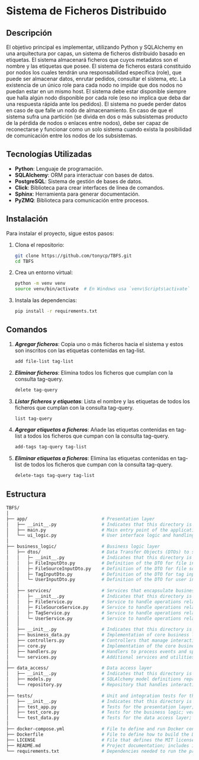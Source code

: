 ﻿# Sistema de Ficheros Distribuido

## Descripción

El objetivo principal es implementar, utilizando Python y SQLAlchemy en una arquitectura por capas, un sistema de ficheros distribuido basado en etiquetas. El sistema almacenará ficheros que cuyos metadatos son el nombre y las etiquetas que posee. El sistema de ficheros estará constituido por nodos los cuales tendrán una responsabilidad específica (role), que puede ser almacenar datos, enrutar pedidos, consultar el sistema, etc. La existencia de un único role para cada nodo no impide que dos nodos no puedan estar en un mismo host. El sistema debe estar disponible siempre que halla algún nodo disponible por cada role (eso no implica que deba dar una respuesta rápida ante los pedidos). El sistema no puede perder datos en caso de que falle un nodo de almacenamiento. En caso de que el sistema sufra una partición (se divida en dos o más subsistemas producto de la pérdida de nodos o enlaces entre nodos), debe ser capaz de reconectarse y funcionar como un solo sistema cuando exista la posibilidad de comunicación entre los nodos de los subsistemas.

## Tecnologías Utilizadas

- **Python**: Lenguaje de programación.
- **SQLAlchemy**: ORM para interactuar con bases de datos.
- **PostgreSQL**: Sistema de gestión de bases de datos.
- **Click**: Biblioteca para crear interfaces de línea de comandos.
- **Sphinx**: Herramienta para generar documentación.
- **PyZMQ**: Biblioteca para comunicación entre procesos.

## Instalación

Para instalar el proyecto, sigue estos pasos:

1. Clona el repositorio:

    ```bash
    git clone https://github.com/tonycp/TBFS.git
    cd TBFS
    ```

2. Crea un entorno virtual:

    ```bash
    python -m venv venv
    source venv/bin/activate  # En Windows usa `venv\Scripts\activate`
    ```

3. Instala las dependencias:

   ```bash
   pip install -r requirements.txt
   ```

## Comandos

1. ***Agregar ficheros***: Copia uno o más ficheros hacia el sistema y estos son inscritos con las etiquetas contenidas en tag-list.

    ``` bash
    add file-list tag-list
    ```

2. ***Eliminar ficheros***: Elimina todos los ficheros que cumplan con la consulta tag-query.

    ``` bash
    delete tag-query
    ```

3. ***Listar ficheros y etiquetas***: Lista el nombre y las etiquetas de todos los ficheros que cumplan con la consulta tag-query.

    ``` bash
    list tag-query
    ```

4. ***Agregar etiquetas a ficheros***: Añade las etiquetas contenidas en tag-list a todos los ficheros que cumpan con la consulta tag-query.

    ``` bash
    add-tags tag-query tag-list
    ```

5. ***Eliminar etiquetas a ficheros***: Elimina las etiquetas contenidas en tag-list de todos los ficheros que cumpan con la consulta tag-query.

    ``` bash
    delete-tags tag-query tag-list
    ```

## Estructura

``` bash
TBFS/
│
├── app/                            # Presentation layer
│   ├── __init__.py                 # Indicates that this directory is a Python package
│   ├── main.py                     # Main entry point of the application; starts execution
│   └── ui_logic.py                 # User interface logic and handling interactions
│
├── business_logic/                 # Business logic layer
│   ├── dtos/                       # Data Transfer Objects (DTOs) to structure data between layers
│   │   ├─ __init__.py              # Indicates that this directory is a Python package
│   │   ├─ FileInputDto.py          # Definition of the DTO for file input
│   │   ├─ FileSourceInputDto.py    # Definition of the DTO for file source input
│   │   ├─ TagInputDto.py           # Definition of the DTO for tag input
│   │   └─ UserInputDto.py          # Definition of the DTO for user input
│   │
│   ├── services/                   # Services that encapsulate business logic
│   │   ├─ __init__.py              # Indicates that this directory is a Python package
│   │   ├─ FileService.py           # Service to handle operations related to files
│   │   ├─ FileSourceService.py     # Service to handle operations related to file sources
│   │   ├─ TagService.py            # Service to handle operations related to tags
│   │   └─ UserService.py           # Service to handle operations related to users
│   │
│   ├── __init__.py                 # Indicates that this directory is a Python package
│   ├── business_data.py            # Implementation of core business logic, such as rules and processes
│   ├── controllers.py              # Controllers that manage interactions between UI and business logic
│   ├── core.py                     # Implementation of the core business logic
│   ├── handlers.py                 # Handlers to process events and specific actions within the business logic
│   └── services.py                 # Additional services and utilities that can be used across the business layer
│
├── data_access/                    # Data access layer
│   ├── __init__.py                 # Indicates that this directory is a Python package
│   ├── models.py                   # SQLAlchemy model definitions representing database tables
│   └── repository.py               # Repository that handles interactions with the database
│
├── tests/                          # Unit and integration tests for the system
│   ├── __init__.py                 # Indicates that this directory is a Python package
│   ├── test_app.py                 # Tests for the presentation layer; ensures UI functions correctly
│   ├── test_core.py                # Tests for the business logic; verifies rules and processes execute as expected 
│   └── test_data.py                # Tests for the data access layer; ensures database interactions are correct 
│
├── docker-compose.yml              # File to define and run Docker containers; simplifies deployment of the environment 
├── Dockerfile                      # File to define how to build the Docker image for the project 
├── LICENSE                         # File that defines the MIT license under which the project is distributed 
├── README.md                       # Project documentation; includes information on installation, usage, and contributions 
└── requirements.txt                # Dependencies needed to run the project; specifies required packages 
```
